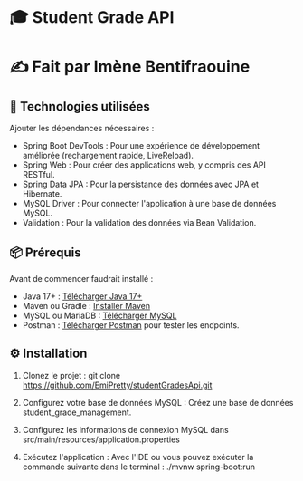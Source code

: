 # 🎓 Student Grade API

# ✍️ Fait par Imène Bentifraouine

## 🚀 Technologies utilisées
 Ajouter les dépendances nécessaires :
   - Spring Boot DevTools : Pour une expérience de développement améliorée (rechargement rapide, LiveReload).
   - Spring Web : Pour créer des applications web, y compris des API RESTful.
   - Spring Data JPA : Pour la persistance des données avec JPA et Hibernate.
   - MySQL Driver : Pour connecter l'application à une base de données MySQL.
   - Validation : Pour la validation des données via Bean Validation.

## 📦 Prérequis
Avant de commencer faudrait installé :
- Java 17+ : [Télécharger Java 17+](https://www.oracle.com/java/technologies/javase-jdk17-downloads.html)
- Maven ou Gradle : [Installer Maven](https://maven.apache.org/install.html)
- MySQL ou MariaDB : [Télécharger MySQL](https://dev.mysql.com/downloads/installer/)
- Postman : [Télécharger Postman](https://www.postman.com/) pour tester les endpoints.

## ⚙️ Installation
1. Clonez le projet :
   git clone https://github.com/EmiPretty/studentGradesApi.git

2. Configurez votre base de données MySQL :
Créez une base de données student_grade_management.

3. Configurez les informations de connexion MySQL dans src/main/resources/application.properties

4. Exécutez l'application :
Avec l'IDE ou vous pouvez exécuter la commande suivante dans le terminal :
./mvnw spring-boot:run



